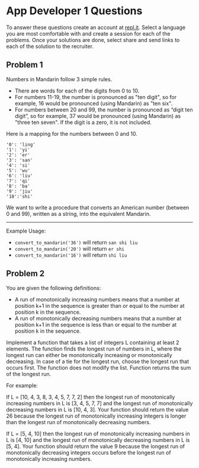 # App Developer 1 Questions

To answer these questions create an account at [repl.it](https://repl.it/). Select a language you are most comfortable with and create a session for each of the problems. Once your solutions are done, select share and send links to each of the solution to the recruiter.

## Problem 1

Numbers in Mandarin follow 3 simple rules.
- There are words for each of the digits from 0 to 10.
- For numbers 11-19, the number is pronounced as "ten digit", so for example, 16 would be pronounced (using Mandarin) as "ten six".
- For numbers between 20 and 99, the number is pronounced as “digit ten digit”, so for example, 37 would be pronounced (using Mandarin) as "three ten seven". If the digit is a zero, it is not included.

Here is a mapping for the numbers between 0 and 10.
```
'0': 'ling'
'1': 'yi'
'2': 'er'
'3': 'san'
'4': 'si'
'5': 'wu'
'6': 'liu'
'7': 'qi'
'8': 'ba'
'9': 'jiu'
'10':'shi'
```

We want to write a procedure that converts an American number (between 0 and 99), written as a string, into the equivalent Mandarin.
________________________________________
Example Usage:
- `convert_to_mandarin('36')` will return `san shi liu`
- `convert_to_mandarin('20')` will return `er shi`
- `convert_to_mandarin('16')` will return `shi liu`

## Problem 2

You are given the following definitions:

- A run of monotonically increasing numbers means that a number at position k+1 in the sequence is greater than or equal to the number at position k in the sequence.
- A run of monotonically decreasing numbers means that a number at position k+1 in the sequence is less than or equal to the number at position k in the sequence.

Implement a function that takes a list of integers L containing at least 2 elements. The function finds the longest run of numbers in L, where the longest run can either be monotonically increasing or monotonically decreasing. In case of a tie for the longest run, choose the longest run that occurs first. The function does not modify the list. Function returns the sum of the longest run.

For example:

If L = [10, 4, 3, 8, 3, 4, 5, 7, 7, 2] then the longest run of monotonically increasing numbers in L is [3, 4, 5, 7, 7] and the longest run of monotonically decreasing numbers in L is [10, 4, 3]. Your function should return the value 26 because the longest run of monotonically increasing integers is longer than the longest run of monotonically decreasing numbers.

If L = [5, 4, 10] then the longest run of monotonically increasing numbers in L is [4, 10] and the longest run of monotonically decreasing numbers in L is [5, 4]. Your function should return the value 9 because the longest run of monotonically decreasing integers occurs before the longest run of monotonically increasing numbers.
